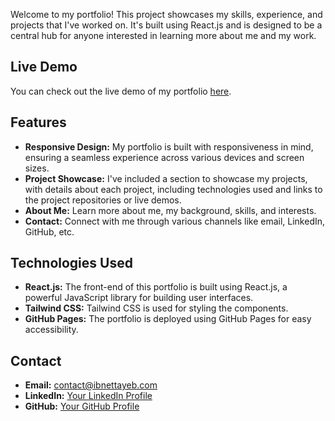 Welcome to my portfolio! This project showcases my skills, experience, and projects that I've worked on. It's built using React.js and is designed to be a central hub for anyone interested in learning more about me and my work.

## Live Demo

You can check out the live demo of my portfolio [here](https://ibnettayeb.com).

## Features

- **Responsive Design:** My portfolio is built with responsiveness in mind, ensuring a seamless experience across various devices and screen sizes.
- **Project Showcase:** I've included a section to showcase my projects, with details about each project, including technologies used and links to the project repositories or live demos.
- **About Me:** Learn more about me, my background, skills, and interests.
- **Contact:** Connect with me through various channels like email, LinkedIn, GitHub, etc.

## Technologies Used

- **React.js:** The front-end of this portfolio is built using React.js, a powerful JavaScript library for building user interfaces.
- **Tailwind CSS:** Tailwind CSS is used for styling the components.
- **GitHub Pages:** The portfolio is deployed using GitHub Pages for easy accessibility.

## Contact

- **Email:** contact@ibnettayeb.com
- **LinkedIn:** [Your LinkedIn Profile](https://www.linkedin.com/in/ibnettayeb)
- **GitHub:** [Your GitHub Profile](https://github.com/ibnettayeb)
